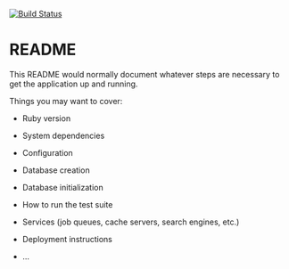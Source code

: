 [![Build Status](https://travis-ci.org/fcas/marielle.svg?branch=master)](https://travis-ci.org/fcas/marielle)

# README

This README would normally document whatever steps are necessary to get the
application up and running.

Things you may want to cover:

* Ruby version

* System dependencies

* Configuration

* Database creation

* Database initialization

* How to run the test suite

* Services (job queues, cache servers, search engines, etc.)

* Deployment instructions

* ...
